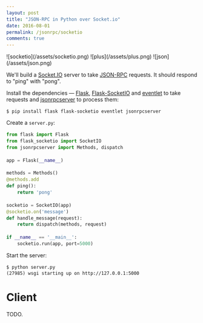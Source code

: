 ```yaml
---
layout: post
title: "JSON-RPC in Python over Socket.io"
date: 2016-08-01
permalink: /jsonrpc/socketio
comments: true
---
```

<div class="wide-logos" markdown="1">
![socketio](/assets/socketio.png)
![plus](/assets/plus.png)
![json](/assets/json.png)
</div>

We'll build a [Socket.IO](http://socket.io/) server to take
[JSON-RPC](http://www.jsonrpc.org/) requests. It should respond to "ping" with
"pong".

Install the dependencies —
[Flask](http://flask.pocoo.org),
[Flask-SocketIO](https://flask-socketio.readthedocs.org/) and
[eventlet](http://eventlet.net/) to take requests and
[jsonrpcserver](http://jsonrpcserver.readthedocs.io/) to process them:

```shell
$ pip install flask flask-socketio eventlet jsonrpcserver
```
Create a `server.py`:

```python
from flask import Flask
from flask_socketio import SocketIO
from jsonrpcserver import Methods, dispatch

app = Flask(__name__)

methods = Methods()
@methods.add
def ping():
    return 'pong'

socketio = SocketIO(app)
@socketio.on('message')
def handle_message(request):
    return dispatch(methods, request)

if __name__ == '__main__':
    socketio.run(app, port=5000)
```
Start the server:

```shell
$ python server.py
(27985) wsgi starting up on http://127.0.0.1:5000
```

Client
======

TODO.
